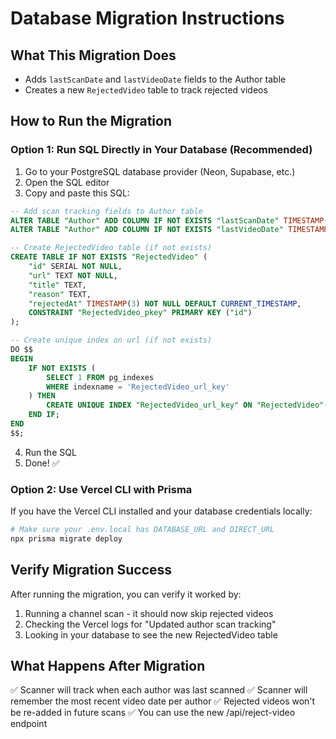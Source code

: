 # Database Migration Instructions

## What This Migration Does
- Adds `lastScanDate` and `lastVideoDate` fields to the Author table
- Creates a new `RejectedVideo` table to track rejected videos

## How to Run the Migration

### Option 1: Run SQL Directly in Your Database (Recommended)

1. Go to your PostgreSQL database provider (Neon, Supabase, etc.)
2. Open the SQL editor
3. Copy and paste this SQL:

```sql
-- Add scan tracking fields to Author table
ALTER TABLE "Author" ADD COLUMN IF NOT EXISTS "lastScanDate" TIMESTAMP(3);
ALTER TABLE "Author" ADD COLUMN IF NOT EXISTS "lastVideoDate" TIMESTAMP(3);

-- Create RejectedVideo table (if not exists)
CREATE TABLE IF NOT EXISTS "RejectedVideo" (
    "id" SERIAL NOT NULL,
    "url" TEXT NOT NULL,
    "title" TEXT,
    "reason" TEXT,
    "rejectedAt" TIMESTAMP(3) NOT NULL DEFAULT CURRENT_TIMESTAMP,
    CONSTRAINT "RejectedVideo_pkey" PRIMARY KEY ("id")
);

-- Create unique index on url (if not exists)
DO $$
BEGIN
    IF NOT EXISTS (
        SELECT 1 FROM pg_indexes
        WHERE indexname = 'RejectedVideo_url_key'
    ) THEN
        CREATE UNIQUE INDEX "RejectedVideo_url_key" ON "RejectedVideo"("url");
    END IF;
END
$$;
```

4. Run the SQL
5. Done! ✅

### Option 2: Use Vercel CLI with Prisma

If you have the Vercel CLI installed and your database credentials locally:

```bash
# Make sure your .env.local has DATABASE_URL and DIRECT_URL
npx prisma migrate deploy
```

## Verify Migration Success

After running the migration, you can verify it worked by:
1. Running a channel scan - it should now skip rejected videos
2. Checking the Vercel logs for "Updated author scan tracking"
3. Looking in your database to see the new RejectedVideo table

## What Happens After Migration

✅ Scanner will track when each author was last scanned
✅ Scanner will remember the most recent video date per author
✅ Rejected videos won't be re-added in future scans
✅ You can use the new /api/reject-video endpoint

